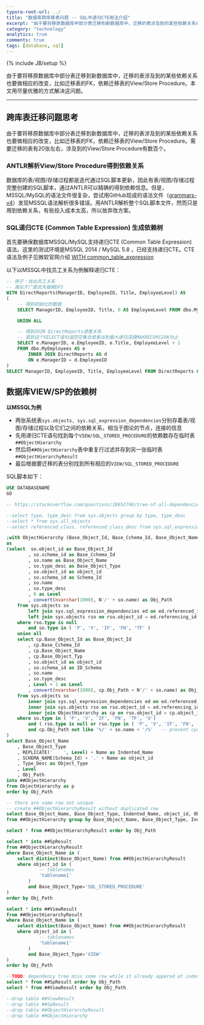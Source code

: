 ```yaml
---
typora-root-url: ../
title: "数据库跨库移表问题 -- SQL中递归CTE用法介绍"
excerpt: "由于要将移原数据库中部分表迁移到新数据库中，迁移的表涉及到的某些依赖关系也要做相应的改变，比如迁移表的FK，依赖迁移表的View/Store Procedure。本文用尽量优雅的方式解决这问题。"
category: "technology"
analytics: true
comments: true
tags: [database, sql]
---
```

{% include JB/setup %}

由于要将移原数据库中部分表迁移到新数据库中，迁移的表涉及到的某些依赖关系也要做相应的改变，比如迁移表的FK，依赖迁移表的View/Store Procedure。本文用尽量优雅的方式解决这问题。

---

## 跨库表迁移问题思考

由于要将移原数据库中部分表迁移到新数据库中，迁移的表涉及到的某些依赖关系也要做相应的改变，比如迁移表的FK，依赖迁移表的View/Store Procedure。需要迁移的表有20张左右，涉及到的View/Store Procedure有数百个。

### ANTLR解析View/Store Procedure得到依赖关系

数据库的表/视图/存储过程都是迭代通过SQL脚本更新，因此有表/视图/存储过程完整创建的SQL脚本，通过ANTLR可以精确的得到依赖信息。但是，MSSQL/MySQL的语法文件很复杂，尝试用GitHub现成的语法文件（[grammars-v4](https://github.com/antlr/grammars-v4)）发现MSSQL语法解析很多错误。用ANTLR解析整个SQL脚本文件，然而只是用到依赖关系，有些投入成本太高，所以放弃改方案。

### SQL递归CTE (Common Table Expression) 生成依赖树

首先要确保数据库MSSQL/MySQL支持递归CTE (Common Table Expression) 语法。这里的测试环境是MSSQL 2014 / MySQL 5.8 ，已经支持递归CTE。CTE语法及例子见微软官网介绍 [WITH common\_table\_expression](https://docs.microsoft.com/en-us/sql/t-sql/queries/with-common-table-expression-transact-sql?view=sql-server-2017)

以下以MSSQL中找员工关系为例解释递归CTE：

```sql
-- 例子：找出员工关系
-- 类似于广度优先搜索DFS
WITH DirectReports(ManagerID, EmployeeID, Title, EmployeeLevel) AS
(
    -- 得到初始化的数据
    SELECT ManagerID, EmployeeID, Title, 0 AS EmployeeLevel FROM dbo.MyEmployees WHERE ManagerID IS NULL

    UNION ALL

    -- 得到JOIN DirectReports递推关系
    -- 直到这个SELECT语句返回空集合或者达到最大递归深度MAXRECURSION为止
    SELECT e.ManagerID, e.EmployeeID, e.Title, EmployeeLevel + 1
    FROM dbo.MyEmployees AS e
        INNER JOIN DirectReports AS d
        ON e.ManagerID = d.EmployeeID
)
SELECT ManagerID, EmployeeID, Title, EmployeeLevel FROM DirectReports ORDER BY ManagerID;
```

## 数据库VIEW/SP的依赖树

**以MSSQL为例**

- 两张系统表`sys.objects, sys.sql_expression_dependencies`分别存着表/视图/存储过程以及它们之间的依赖关系，相当于图论的节点，连接的信息
- 先用递归CTE语句找到每个`VIEW/SQL_STORED_PROCEDURE`的依赖数存在临时表`##ObjectHierarchy`
- 然后将`##ObjectHierarchy`表中重复行过滤并存到另一张临时表`##ObjectHierarchyResult`
- 最后根据要迁移的表分别找到所有相应的`VIEW/SQL_STORED_PROCEDURE`

SQL脚本如下：

```sql
USE DATABASENAME
GO

-- https://stackoverflow.com/questions/10652746/tree-of-all-dependencies-in-a-sql-server-database

--select type, type_desc from sys.objects group by type, type_desc
--select * from sys.all_objects
--select referenced_class, referenced_class_desc from sys.sql_expression_dependencies group by referenced_class, referenced_class_desc

;with ObjectHierarchy (Base_Object_Id, Base_Cchema_Id, Base_Object_Name, Base_Object_Type, object_id, Schema_Id, Name, Type_Desc, Level, Obj_Path)
as
(select  so.object_id as Base_Object_Id
        , so.schema_id as Base_Cchema_Id
        , so.name as Base_Object_Name
        , so.type_desc as Base_Object_Type
        , so.object_id as object_id
        , so.schema_id as Schema_Id
        , so.name
        , so.type_desc
        , 0 as Level
        , convert(nvarchar(1000), N'/' + so.name) as Obj_Path
    from sys.objects so
        left join sys.sql_expression_dependencies ed on ed.referenced_id = so.object_id
        left join sys.objects rso on rso.object_id = ed.referencing_id
    where rso.type is null
        and so.type in ( 'P', 'V', 'IF', 'FN', 'TF' )
    union all
    select cp.Base_Object_Id as Base_Object_Id
        , cp.Base_Cchema_Id
        , cp.Base_Object_Name
        , cp.Base_Object_Typ
        , so.object_id as object_id
        , so.schema_id as ID_Schema
        , so.name
        , so.type_desc
        , Level + 1 as Level
        , convert(nvarchar(1000), cp.Obj_Path + N'/' + so.name) as Obj_Path
    from sys.objects so
        inner join sys.sql_expression_dependencies ed on ed.referenced_id = so.object_id
        inner join sys.objects rso on rso.object_id = ed.referencing_id
        inner join ObjectHierarchy as cp on rso.object_id = cp.object_id and rso.object_id <> so.object_id
    where so.type in ( 'P', 'V', 'IF', 'FN', 'TF', 'U')
        and ( rso.type is null or rso.type in ( 'P', 'V', 'IF', 'FN', 'TF', 'U' ) )
        and cp.Obj_Path not like '%/' + so.name + '/%'   -- prevent cycles n hierarcy
)
select Base_Object_Name 
    , Base_Object_Type
    , REPLICATE('    ', Level) + Name as Indented_Name
    , SCHEMA_NAME(Schema_Id) + '.' + Name as object_id
    , Type_Desc as Object_Type
    , Level
    , Obj_Path
into ##ObjectHierarchy
from ObjectHierarchy as p 
order by Obj_Path

-- there are some row not unique
-- create ##ObjectHierarchyResult without duplicated row
select Base_Object_Name, Base_Object_Type, Indented_Name, object_id, Object_Type, Level, Obj_Path into ##ObjectHierarchyResult
from ##ObjectHierarchy group by Base_Object_Name, Base_Object_Type, Indented_Name, object_id, Object_Type, Level, Obj_Path

select * from ##ObjectHierarchyResult order by Obj_Path

select * into ##SpResult
from ##ObjectHierarchyResult
where Base_Object_Name in (
	select distinct(Base_Object_Name) from ##ObjectHierarchyResult
	where object_id in (
			-- tablenames
			'tablename1'
		)
		and Base_Object_Type='SQL_STORED_PROCEDURE'
)
order by Obj_Path

select * into ##ViewResult
from ##ObjectHierarchyResult
where Base_Object_Name in (
	select distinct(Base_Object_Name) from ##ObjectHierarchyResult
	where object_id in (
			-- tablenames
			'tablename1'
		)
		and Base_Object_Type='VIEW'
)
order by Obj_Path

--TODO: dependency tree miss some row while it already appered at indented_name previous
select * from ##SpResult order by Obj_Path
select * from ##ViewResult order by Obj_Path

--drop table ##ViewResult
--drop table ##SpResult
--drop table ##ObjectHierarchyResult
--drop table ##ObjectHierarchy
```
